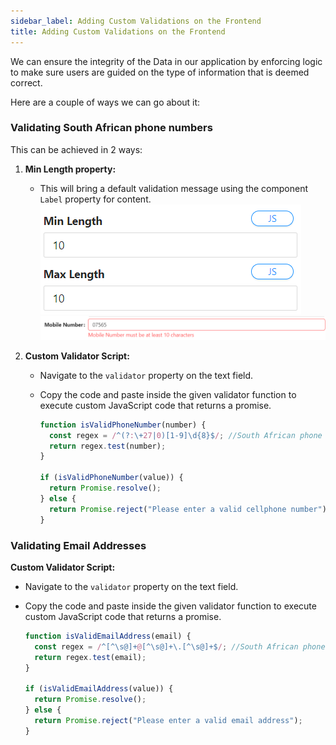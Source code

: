 ```yaml
---
sidebar_label: Adding Custom Validations on the Frontend
title: Adding Custom Validations on the Frontend
---
```


We can ensure the integrity of the Data in our application by enforcing logic to make sure users are guided on the type of information that is deemed correct.

Here are a couple of ways we can go about it:

### Validating South African phone numbers

This can be achieved in 2 ways:

1. **Min Length property:**

   - This will bring a default validation message using the component `Label` property for content.
     ![Image](./images/adding-custom-validation-on-the-frontend/customvalidation1.png)
     ![Image](./images/adding-custom-validation-on-the-frontend/customvalidation2.png)

2. **Custom Validator Script:**

   - Navigate to the `validator` property on the text field.
   - Copy the code and paste inside the given validator function to execute custom JavaScript code that returns a promise. 

     ```javascript
     function isValidPhoneNumber(number) {
       const regex = /^(?:\+27|0)[1-9]\d{8}$/; //South African phone number regex pattern
       return regex.test(number);
     }

     if (isValidPhoneNumber(value)) {
       return Promise.resolve();
     } else {
       return Promise.reject("Please enter a valid cellphone number");
     }
     ```

### Validating Email Addresses

**Custom Validator Script:**

- Navigate to the `validator` property on the text field.
- Copy the code and paste inside the given validator function to execute custom JavaScript code that returns a promise. 

  ```javascript
  function isValidEmailAddress(email) {
    const regex = /^[^\s@]+@[^\s@]+\.[^\s@]+$/; //South African phone number regex pattern
    return regex.test(email);
  }

  if (isValidEmailAddress(value)) {
    return Promise.resolve();
  } else {
    return Promise.reject("Please enter a valid email address");
  }
  ```